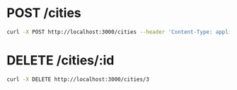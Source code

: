# POST /cities
```sh
curl -X POST http://localhost:3000/cities --header 'Content-Type: application/json' --data '{ "name":"Tromsø", "country":"Norway" }'
```

# DELETE /cities/:id

```sh
curl -X DELETE http://localhost:3000/cities/3
```
